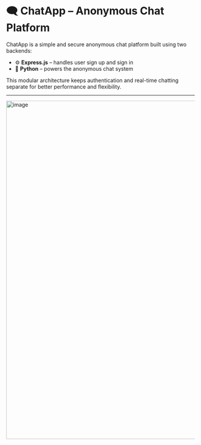 # 🗨️ ChatApp – Anonymous Chat Platform

ChatApp is a simple and secure anonymous chat platform built using two backends:

- ⚙️ **Express.js** – handles user sign up and sign in
- 🐍 **Python** – powers the anonymous chat system

This modular architecture keeps authentication and real-time chatting separate for better performance and flexibility.

---
<img width="1919" height="904" alt="image" src="https://github.com/user-attachments/assets/1bc63f39-cf2b-437d-b3e3-682da3588741" />
